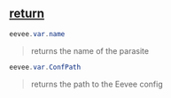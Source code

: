 [return](../README.md)
---

```c#
eevee.var.name
```
> returns the name of the parasite

```c#
eevee.var.ConfPath
```
> returns the path to the Eevee config